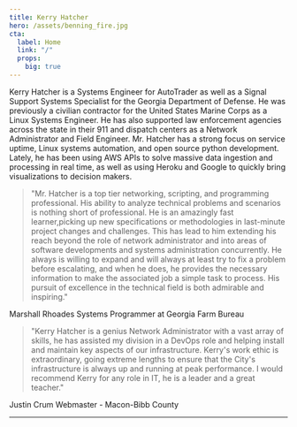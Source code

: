 ```yaml
---
title: Kerry Hatcher
hero: /assets/benning_fire.jpg
cta:
  label: Home
  link: "/"
  props:
    big: true
---
```


Kerry Hatcher is a Systems Engineer for AutoTrader as well as a Signal Support Systems Specialist for the Georgia Department of Defense. He was previously a civilian contractor for the United States Marine Corps as a Linux Systems Engineer. He has also supported law enforcement agencies across the state in their 911 and dispatch centers as a Network Administrator and Field Engineer. Mr. Hatcher has a strong focus on service uptime, Linux systems automation, and open source python development. Lately, he has been using AWS APIs to solve massive data ingestion and processing in real time, as well as using Heroku and Google to quickly bring visualizations to decision makers.

> "Mr. Hatcher is a top tier networking, scripting, and programming professional. His ability to analyze technical problems and scenarios is nothing short of professional. He is an amazingly fast learner,picking up new specifications or methodologies in last-minute project changes and challenges. This has lead to him extending his reach beyond the role of network administrator and into areas of software developments and systems administration concurrently. He always is willing to expand and will always at least try to fix a problem before escalating, and when he does, he provides the necessary information to make the associated job a simple task to process. His pursuit of excellence in the technical field is both admirable and inspiring."

Marshall Rhoades Systems Programmer at Georgia Farm Bureau

> "Kerry Hatcher is a genius Network Administrator with a vast array of skills, he has assisted my division in a DevOps role and helping install and maintain key aspects of our infrastructure. Kerry's work ethic is extraordinary, going extreme lengths to ensure that the City's infrastructure is always up and running at peak performance. I would recommend Kerry for any role in IT, he is a leader and a great teacher."

Justin Crum Webmaster - Macon-Bibb County

---

